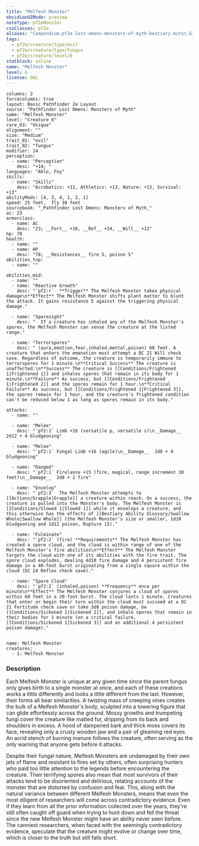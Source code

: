 ```yaml
---
title: "Melfesh Monster"
obsidianUIMode: preview
noteType: pf2eMonster
cssClasses: pf2e
aliases: "Compendium.pf2e.lost-omens-monsters-of-myth-bestiary.Actor.G1jYZOjA3E3BqrIM" 
tags:
  - pf2e/creature/type/evil
  - pf2e/creature/type/fungus
  - pf2e/creature/level/6
statblock: inline
name: "Melfesh Monster"
level: 6
license: OGL
---
```


```statblock
columns: 2
forcecolumns: true
layout: Basic Pathfinder 2e Layout
source: "Pathfinder Lost Omens: Monsters of Myth"
name: "Melfesh Monster"
level: "Creature 6"
rare_03: "Unique"
alignment: ""
size: "Medium"
trait_01: "evil"
trait_02: "fungus"
modifier: 14
perception:
  - name: "Perception"
    desc: "+14; "
languages: "Aklo, Fey"
skills:
  - name: "Skills"
    desc: "Acrobatics: +11, Athletics: +13, Nature: +13, Survival: +13"
abilityMods: [4, 3, 4, 1, 2, 1]
speed: 25 feet,  fly 30 feet
sourcebook: "_Pathfinder Lost Omens: Monsters of Myth_"
ac: 23
armorclass:
  - name: AC
    desc: "23; __Fort__ +16, __Ref__ +14, __Will__ +12"
hp: 78
health:
  - name: ""
  - name: HP
    desc: "78; __Resistances__ fire 5, poison 5"
abilities_top:
  - name: ""

abilities_mid:
  - name: ""
  - name: "Reactive Growth"
    desc: "`pf2:r`  **Trigger** The Melfesh Monster takes physical damage\n**Effect** The Melfesh Monster shifts plant matter to blunt the attack. It gains resistance 5 against the triggering physical damage."

  - name: "Sporesight"
    desc: "  If a creature has inhaled any of the Melfesh Monster's spores, the Melfesh Monster can sense the creature at the listed range."

  - name: "Terrorspores"
    desc: " (aura,emotion,fear,inhaled,mental,poison) 60 feet. A creature that enters the emanation must attempt a DC 21 Will check save. Regardless of outcome, the creature is temporarily immune to terrorspores for 1 minute.\n**Critical Success** The creature is unaffected.\n**Success** The creature is [[Conditions/Frightened 1|Frightened 1]] and inhales spores that remain in its body for 1 minute.\n**Failure** As success, but [[Conditions/Frightened 1|Frightened 2]] and the spores remain for 1 hour.\n**Critical Failure** As success, but [[Conditions/Frightened 1|Frightened 3]], the spores remain for 1 hour, and the creature's frightened condition can't be reduced below 1 as long as spores remain in its body."

attacks:
  - name: ""

  - name: "Melee"
    desc: "`pf2:1` Limb +16 (versatile p, versatile s)\n__Damage__  2d12 + 4 bludgeoning"

  - name: "Melee"
    desc: "`pf2:1` Fungal Limb +16 (agile)\n__Damage__  2d8 + 4 bludgeoning"

  - name: "Ranged"
    desc: "`pf2:1` Firelance +15 (fire, magical, range increment 30 feet)\n__Damage__  2d8 + 2 fire"

  - name: "Envelop"
    desc: "`pf2:3`  The Melfesh Monster attempts to [[Actions/Grapple|Grapple]] a creature within reach. On a success, the creature is pulled into the Monster's body. The Melfesh Monster is [[Conditions/Slowed 1|Slowed 1]] while it envelops a creature, and this otherwise has the effects of [[Bestiary Ability Glossary/Swallow Whole|Swallow Whole]] (the Melfesh Monster's size or smaller, 1d10 bludgeoning and 1d12 poison, Rupture 15)."

  - name: "Fulminate"
    desc: "`pf2:2` (fire) **Requirements** The Melfesh Monster has created a spore cloud, and the cloud is within range of one of the Melfesh Monster's fire abilities\n**Effect** The Melfesh Monster targets the cloud with one of its abilities with the fire trait. The spore cloud explodes, dealing 4d10 fire damage and 4 persistent fire damage in a 40-foot burst originating from a single square within the cloud (DC 24 Reflex check save)."

  - name: "Spore Cloud"
    desc: "`pf2:2` (inhaled,poison) **Frequency** once per minute\n**Effect** The Melfesh Monster conjures a cloud of spores within 60 feet in a 20-foot burst. The cloud lasts 1 minute. Creatures that enter or begin their turn within the cloud must succeed at a DC 21 Fortitude check save or take 3d8 poison damage, be [[Conditions/Sickened 1|Sickened 2]], and inhale spores that remain in their bodies for 1 minute (on a critical failure, [[Conditions/Sickened 1|Sickened 3]] and an additional 4 persistent poison damage)."
 
```

```encounter-table
name: Melfesh Monster
creatures:
  - 1: Melfesh Monster
```


### Description
Each Melfesh Monster is unique at any given time since the parent fungus only gives birth to a single monster at once, and each of these creations works a little differently and looks a little different from the last. However, their forms all bear similarities. A twisting mass of creeping vines creates the bulk of a Melfesh Monster's body, sculpted into a towering figure that can glide effortlessly across the ground. Mossy growths and trumpeting fungi cover the creature like matted fur, dripping from its back and shoulders in excess. A hood of dampened bark and thick moss covers its face, revealing only a crusty wooden jaw and a pair of gleaming red eyes. An acrid stench of burning manure follows the creature, often serving as the only warning that anyone gets before it attacks.

Despite their fungal nature, Melfesh Monsters are undamaged by their own jets of flame and resistant to fires set by others, often surprising hunters who paid too little attention to the legends before encountering the creature. Their terrifying spores also mean that most survivors of their attacks tend to be disoriented and delirious, relating accounts of the monster that are distorted by confusion and fear. This, along with the natural variance between different Melfesh Monsters, means that even the most diligent of researchers will come across contradictory evidence. Even if they learn from all the prior information collected over the years, they're still often caught off guard when trying to hunt down and fell the threat since the new Melfesh Monster might have an ability never seen before. The canniest researchers, when faced with the seemingly contradictory evidence, speculate that the creature might evolve or change over time, which is closer to the truth but still falls short.
